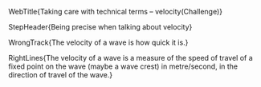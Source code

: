 WebTitle{Taking care with technical terms &ndash; velocity(Challenge)}

StepHeader{Being precise when talking about velocity}

WrongTrack{The velocity of a wave is how quick it is.}

RightLines{The velocity of a wave is a measure of the speed of travel of a fixed point on the wave (maybe a wave crest) in metre/second, in the direction of travel of the wave.}

